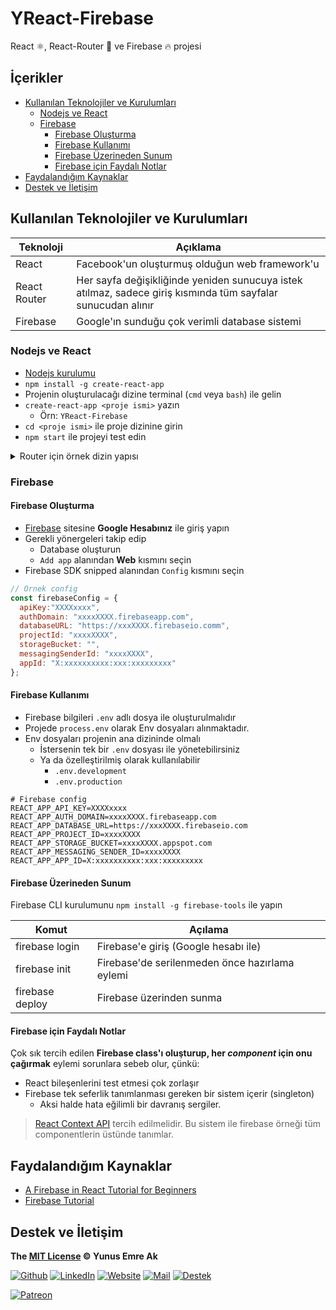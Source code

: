 # YReact-Firebase <!-- omit in toc -->

React ⚛️, React-Router 🔗  ve Firebase 🔥 projesi 

## İçerikler <!-- omit in toc -->

- [Kullanılan Teknolojiler ve Kurulumları](#Kullan%C4%B1lan-Teknolojiler-ve-Kurulumlar%C4%B1)
  - [Nodejs ve React](#Nodejs-ve-React)
  - [Firebase](#Firebase)
    - [Firebase Oluşturma](#Firebase-Olu%C5%9Fturma)
    - [Firebase Kullanımı](#Firebase-Kullan%C4%B1m%C4%B1)
    - [Firebase Üzerineden Sunum](#Firebase-%C3%9Czerineden-Sunum)
    - [Firebase için Faydalı Notlar](#Firebase-i%C3%A7in-Faydal%C4%B1-Notlar)
- [Faydalandığım Kaynaklar](#Faydaland%C4%B1%C4%9F%C4%B1m-Kaynaklar)
- [Destek ve İletişim](#Destek-ve-%C4%B0leti%C5%9Fim)

## Kullanılan Teknolojiler ve Kurulumları

| Teknoloji    | Açıklama                                                                                                     |
| ------------ | ------------------------------------------------------------------------------------------------------------ |
| React        | Facebook'un oluşturmuş olduğun web framework'u                                                               |
| React Router | Her sayfa değişikliğinde yeniden sunucuya istek atılmaz, sadece giriş kısmında tüm sayfalar sunucudan alınır |
| Firebase     | Google'ın sunduğu çok verimli database sistemi                                                               |

### Nodejs ve React

- [Nodejs kurulumu](https://nodejs.org/en/download/)
- `npm install -g create-react-app`
- Projenin oluşturulacağı dizine terminal (`cmd` veya `bash`) ile gelin 
- `create-react-app <proje ismi>` yazın
  - Örn: `YReact-Firebase`
- `cd <proje ismi>` ile proje dizinine girin
- `npm start` ile projeyi test edin

<details>
<summary>Router için örnek dizin yapısı</summary>

```sh
cd src
rm App.js App.test.js App.css logo.svg

mkdir components
cd components
mkdir Account Admin App Home Landing SignIn SignOut SignUp
mkdir Navigation PasswordChange PasswordForget
mkdir Session Firebase

cd App
touch index.js
cd ..

mkdir constants
cd constants
touch routes.js roles.js
cd ..
```

</details>

### Firebase

#### Firebase Oluşturma

- [Firebase](https://firebase.google.com/) sitesine **Google Hesabınız** ile giriş yapın
- Gerekli yönergeleri takip edip
  - Database oluşturun
  - `Add app` alanından **Web** kısmını seçin
- Firebase SDK snipped alanından `Config` kısmını seçin

```js
// Örnek config
const firebaseConfig = {
  apiKey:"XXXXxxxx",
  authDomain: "xxxxXXXX.firebaseapp.com",
  databaseURL: "https://xxxXXXX.firebaseio.comm",
  projectId: "xxxxXXXX",
  storageBucket: "",
  messagingSenderId: "xxxxXXXX",
  appId: "X:xxxxxxxxxx:xxx:xxxxxxxxx"
};
```

#### Firebase Kullanımı

- Firebase bilgileri `.env` adlı dosya ile oluşturulmalıdır
- Projede `process.env` olarak Env dosyaları alınmaktadır.
- Env dosyaları projenin ana dizininde olmalı
  - İstersenin tek bir `.env` dosyası ile yönetebilirsiniz
  - Ya da özelleştirilmiş olarak kullanılabilir
    - `.env.development`
    - `.env.production`

```env
# Firebase config
REACT_APP_API_KEY=XXXXxxxx
REACT_APP_AUTH_DOMAIN=xxxxXXXX.firebaseapp.com
REACT_APP_DATABASE_URL=https://xxxXXXX.firebaseio.com
REACT_APP_PROJECT_ID=xxxxXXXX
REACT_APP_STORAGE_BUCKET=xxxxXXXX.appspot.com
REACT_APP_MESSAGING_SENDER_ID=xxxxXXXX
REACT_APP_APP_ID=X:xxxxxxxxxx:xxx:xxxxxxxxx
```

#### Firebase Üzerineden Sunum

Firebase CLI kurulumunu `npm install -g firebase-tools` ile yapın

| Komut           | Açılama                                        |
| --------------- | ---------------------------------------------- |
| firebase login  | Firebase'e giriş (Google hesabı ile)           |
| firebase init   | Firebase'de serilenmeden önce hazırlama eylemi |
| firebase deploy | Firebase üzerinden sunma                       |

#### Firebase için Faydalı Notlar

Çok sık tercih edilen **Firebase class'ı oluşturup, her *component* için onu çağırmak** eylemi sorunlara sebeb olur, çünkü:

- React bileşenlerini test etmesi çok zorlaşır
- Firebase tek seferlik tanımlanması gereken bir sistem içerir (singleton)
  - Aksi halde hata eğilimli bir davranış sergiler.
 
> [React Context API](https://www.robinwieruch.de/react-context-api/) tercih edilmelidir. Bu sistem ile firebase örneği tüm componentlerin üstünde tanımlar.

## Faydalandığım Kaynaklar

- [A Firebase in React Tutorial for Beginners](https://www.robinwieruch.de/complete-firebase-authentication-react-tutorial/)
- [Firebase Tutorial](https://www.robinwieruch.de/firebase-tutorial/)

## Destek ve İletişim

**The [MIT License](https://choosealicense.com/licenses/mit/) &copy; Yunus Emre Ak**

[![Github](https://drive.google.com/uc?id=1PzkuWOoBNMg0uOMmqwHtVoYt0WCqi-O5)][github]
[![LinkedIn](https://drive.google.com/uc?id=1hvdil0ZHVEzekQ4AYELdnPOqzunKpnzJ)][linkedin]
[![Website](https://drive.google.com/uc?id=1wR8Ph0FBs36ZJl0Ud-HkS0LZ9b66JBqJ)][website]
[![Mail](https://drive.google.com/uc?id=142rP0hbrnY8T9kj_84_r7WxPG1hzWEcN)][mail]
[![Destek](https://drive.google.com/uc?id=1zyU7JWlw4sJTOx46gJlHOfYBwGIkvMQs)][bağış anlık]

[![Patreon](https://drive.google.com/uc?id=11YmCRmySX7v7QDFS62ST2JZuE70RFjDG)][bağış aylık]

<!-- İletişim -->

[mail]: mailto::yedhrab@gmail.com?subject=YBilgiler%20%7C%20Github
[github]: https://github.com/yedhrab
[website]: https://yemreak.com
[linkedin]: https://www.linkedin.com/in/yemreak/
[bağış anlık]: https://gogetfunding.com/yemreak/
[bağış aylık]: https://www.patreon.com/yemreak/

<!-- İletişim Sonu -->
